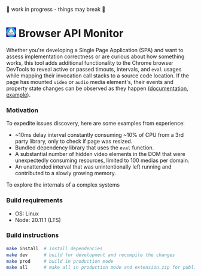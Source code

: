 🚧 work in progress - things may break 🚧

# <img src="./public/img/icon.svg" width="26"/> Browser API Monitor

Whether you're developing a Single Page Application (SPA) and want to assess implementation correctness or are curious about how something works, this tool adds additional functionality to the Chrome browser DevTools to reveal active or passed timouts, intervals, and `eval` usages while mapping their invocation call stacks to a source code location. If the page has mounted `video` or `audio` media element's, their events and property state changes can be observed as they happen ([documentation](https://developer.mozilla.org/docs/Web/API/HTMLMediaElement), [example](https://www.w3.org/2010/05/video/mediaevents.html)).

### Motivation

To expedite issues discovery, here are some examples from experience:

- ~10ms delay interval constantly consuming ~10% of CPU from a 3rd party library, only to check if page was resized.
- Bundled dependency library that uses the `eval` function.
- A substantial number of hidden video elements in the DOM that were unexpectedly consuming resources, limited to 100 medias per domain.
- An unattended interval that was unintentionally left running and contributed to a slowly growing memory.

To explore the internals of a complex systems

### Build requirements

- OS: Linux
- Node: 20.11.1 (LTS)

### Build instructions

```bash
make install  # install dependencies
make dev      # build for development and recompile the changes
make prod     # build in production mode
make all      # make all in production mode and extension.zip for publishing
```
